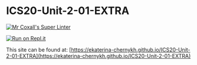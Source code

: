# ICS20-Unit-2-01-EXTRA

[![Mr Coxall's Super Linter](https://github.com/ekaterina-chernykh/ICS20-Unit-2-01-EXTRA/workflows/Mr%20Coxall's%20Super%20Linter/badge.svg)](https://github.com/ekaterina-chernykh/ICS20-Unit-2-01-EXTRA/actions/)

[![Run on Repl.it](https://repl.it/badge/github/ekaterina-chernykh/ICS20-Unit-2-01-EXTRA)](https://repl.it/github/ekaterina-chernykh/ICS20-Unit-2-01-EXTRA)

This site can be found at: [https://ekaterina-chernykh.github.io/ICS20-Unit-2-01-EXTRA](https://ekaterina-chernykh.github.io/ICS20-Unit-2-01-EXTRA)
